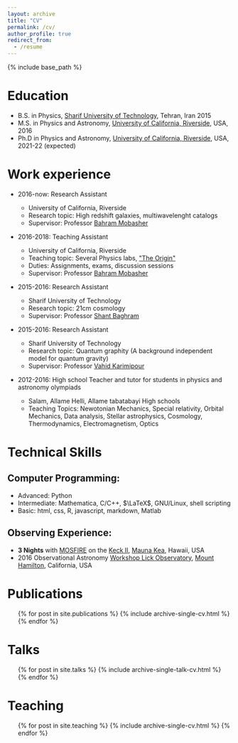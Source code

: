 ```yaml
---
layout: archive
title: "CV"
permalink: /cv/
author_profile: true
redirect_from:
  - /resume
---
```


{% include base_path %}

Education
======
* B.S. in Physics, [Sharif University of Technology](http://www.en.sharif.edu/), Tehran, Iran 2015
* M.S. in Physics and Astronomy, [University of California, Riverside](https://www.ucr.edu/), USA, 2016
* Ph.D in Physics and Astronomy, [University of California, Riverside](https://www.ucr.edu/), USA, 2021-22 (expected)

Work experience
======
* 2016-now: Research Assistant
  * University of California, Riverside
  * Research topic: High redshift galaxies, multiwavelenght catalogs
  * Supervisor: Professor [Bahram Mobasher](http://faculty.ucr.edu/~mobasher/)

* 2016-2018: Teaching Assistant
  * University of California, Riverside
  * Teaching topic: Several Physics labs, ["The Origin"](https://titles.cognella.com/origins-9781626614819)
  * Duties: Assignments, exams, discussion sessions
  * Supervisor: Professor [Bahram Mobasher](http://faculty.ucr.edu/~mobasher/)

* 2015-2016: Research Assistant
  * Sharif University of Technology
  * Research topic: 21cm cosmology
  * Supervisor: Professor [Shant Baghram](http://sharif.edu/~baghram/)

* 2015-2016: Research Assistant
  * Sharif University of Technology
  * Research topic: Quantum graphity (A background independent model for quantum gravity)
  * Supervisor: Professor [Vahid Karimipour](http://physics.sharif.edu/~vahid/)


* 2012-2016: High school Teacher and tutor for students in physics and astronomy olympiads
  * Salam, Allame Helli, Allame tabatabayi High schools
  * Teaching Topics: Newotonian Mechanics, Special relativity, Orbital Mechanics, Data analysis, Stellar astrophysics, Cosmology, Thermodynamics, Electromagnetism, Optics  

Technical Skills
======

## Computer Programming:


* Advanced: Python
  <!-- * Packages: Numpy, Scipy, Matplotlib, Scikit-learn, Tensorflow, PyTorch -->
* Intermediate: Mathematica, C/C++, $\LaTeX$, GNU/Linux, shell scripting
* Basic: html, css, R, javascript, markdown, Matlab

## Observing Experience:

* **3 Nights** with [MOSFIRE](https://www2.keck.hawaii.edu/inst/mosfire/home.html) on the [Keck II](http://keckobservatory.org/index.php), [Mauna Kea](https://en.wikipedia.org/wiki/Mauna_Kea#Summit_observatories), Hawaii, USA
* 2016 Observational Astronomy [Workshop Lick Observatory](http://mthamilton.ucolick.org/EVENTS/2016/), [Mount Hamilton](https://en.wikipedia.org/wiki/Mount_Hamilton_(California)), California, USA

Publications
======
  <ul>{% for post in site.publications %}
    {% include archive-single-cv.html %}
  {% endfor %}</ul>

Talks
======
  <ul>{% for post in site.talks %}
    {% include archive-single-talk-cv.html %}
  {% endfor %}</ul>

Teaching
======
  <ul>{% for post in site.teaching %}
    {% include archive-single-cv.html %}
  {% endfor %}</ul>
